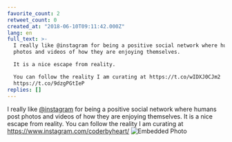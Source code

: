 ```yaml
---
favorite_count: 2
retweet_count: 0
created_at: "2018-06-10T09:11:42.000Z"
lang: en
full_text: >-
  I really like @instagram for being a positive social network where humans post
  photos and videos of how they are enjoying themselves. 

  It is a nice escape from reality.

  You can follow the reality I am curating at https://t.co/wIDXJ0CJm2
  https://t.co/9dzgPGtIeP
replies: []
---
```


I really like [@instagram](https://twitter.com/instagram) for being a positive
social network where humans post photos and videos of how they are enjoying
themselves. It is a nice escape from reality. You can follow the reality I am
curating at <https://www.instagram.com/coderbyheart/>
![Embedded Photo](https://twitter-media-coderbyheart.s3.eu-north-1.amazonaws.com/1005739271830065152-DfUahzsX0AAaFuJ.jpg)
